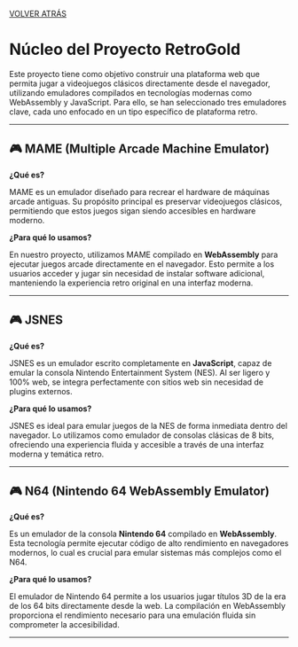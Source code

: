 [VOLVER ATRÁS](https://github.com/ImDeathWis/Proyecto-pagina-emulacion./blob/main/README.md)

# Núcleo del Proyecto RetroGold

Este proyecto tiene como objetivo construir una plataforma web que permita jugar a videojuegos clásicos directamente desde el navegador, utilizando emuladores compilados en tecnologías modernas como WebAssembly y JavaScript. Para ello, se han seleccionado tres emuladores clave, cada uno enfocado en un tipo específico de plataforma retro.

---

## 🎮 MAME (Multiple Arcade Machine Emulator)

**¿Qué es?**

MAME es un emulador diseñado para recrear el hardware de máquinas arcade antiguas. Su propósito principal es preservar videojuegos clásicos, permitiendo que estos juegos sigan siendo accesibles en hardware moderno.

**¿Para qué lo usamos?**

En nuestro proyecto, utilizamos MAME compilado en **WebAssembly** para ejecutar juegos arcade directamente en el navegador. Esto permite a los usuarios acceder y jugar sin necesidad de instalar software adicional, manteniendo la experiencia retro original en una interfaz moderna.

---

## 🎮 JSNES

**¿Qué es?**

JSNES es un emulador escrito completamente en **JavaScript**, capaz de emular la consola Nintendo Entertainment System (NES). Al ser ligero y 100% web, se integra perfectamente con sitios web sin necesidad de plugins externos.

**¿Para qué lo usamos?**

JSNES es ideal para emular juegos de la NES de forma inmediata dentro del navegador. Lo utilizamos como emulador de consolas clásicas de 8 bits, ofreciendo una experiencia fluida y accesible a través de una interfaz moderna y temática retro.

---

## 🎮 N64 (Nintendo 64 WebAssembly Emulator)

**¿Qué es?**

Es un emulador de la consola **Nintendo 64** compilado en **WebAssembly**. Esta tecnología permite ejecutar código de alto rendimiento en navegadores modernos, lo cual es crucial para emular sistemas más complejos como el N64.

**¿Para qué lo usamos?**

El emulador de Nintendo 64 permite a los usuarios jugar títulos 3D de la era de los 64 bits directamente desde la web. La compilación en WebAssembly proporciona el rendimiento necesario para una emulación fluida sin comprometer la accesibilidad.

---
